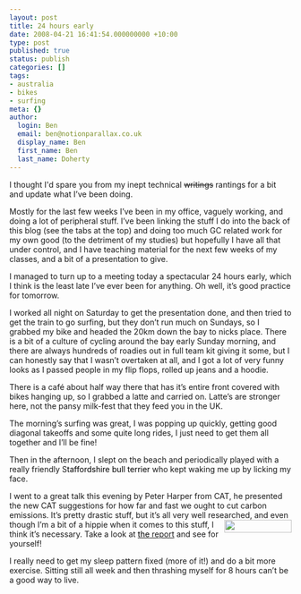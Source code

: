 ```yaml
---
layout: post
title: 24 hours early
date: 2008-04-21 16:41:54.000000000 +10:00
type: post
published: true
status: publish
categories: []
tags:
- australia
- bikes
- surfing
meta: {}
author:
  login: Ben
  email: ben@notionparallax.co.uk
  display_name: Ben
  first_name: Ben
  last_name: Doherty
---
```

<p>I thought I'd spare you from my inept technical <s>writings</s> rantings for a bit and update what I’ve been doing.</p>
<p>Mostly for the last few weeks I’ve been in my office, vaguely working, and doing a lot of peripheral stuff. I’ve been linking the stuff I do into the back of this blog (see the tabs at the top) and doing too much GC related work for my own good (to the detriment of my studies) but hopefully I have all that under control, and I have teaching material for the next few weeks of my classes, and a bit of a presentation to give.</p>
<p>I managed to turn up to a meeting today a spectacular 24 hours early, which I think is the least late I’ve ever been for anything. Oh well, it’s good practice for tomorrow.</p>
<p>I worked all night on Saturday to get the presentation done, and then tried to get the train to go surfing, but they don’t run much on Sundays, so I grabbed my bike and headed the 20km down the bay to nicks place. There is a bit of a culture of cycling around the bay early Sunday morning, and there are always hundreds of roadies out in full team kit giving it some, but I can honestly say that I wasn’t overtaken at all, and I got a lot of very funny looks as I passed people in my flip flops, rolled up jeans and a hoodie.</p>
<p>There is a café about half way there that has it’s entire front covered with bikes hanging up, so I grabbed a latte and carried on. Latte’s are stronger here, not the pansy milk-fest that they feed you in the UK.</p>
<p>The morning’s surfing was great, I was popping up quickly, getting good diagonal takeoffs and some quite long rides, I just need to get them all together and I’ll be fine!</p>
<p>Then in the afternoon, I slept on the beach and periodically played with a really friendly S<span style="color: windowtext; text-decoration: none">taffordshire bull terrier</span> who kept waking me up by licking my face.</p>
<p>I went to a great talk this evening by Peter Harper from CAT, he presented the new CAT suggestions for how far and fast we ought to cut carbon emissions. It’s pretty drastic stuff, but it’s all very well researched, and even though I’m a<img src="{{ site.baseurl }}/assets/zcb_logo.jpg" align="right" height="23" width="120" /> bit of a hippie when it comes to this stuff, I think it’s necessary. Take a look at <a href="http://www.zerocarbonbritain.com"><span style="color: windowtext; text-decoration: none">the</span></a><a href="http://www.zerocarbonbritain.com"> report</a> and see for yourself!</p>
<p>I really need to get my sleep pattern fixed (more of it!) and do a bit more exercise. Sitting still all week and then thrashing myself for 8 hours can’t be a good way to live.</p>
<p><span> </span></p>
